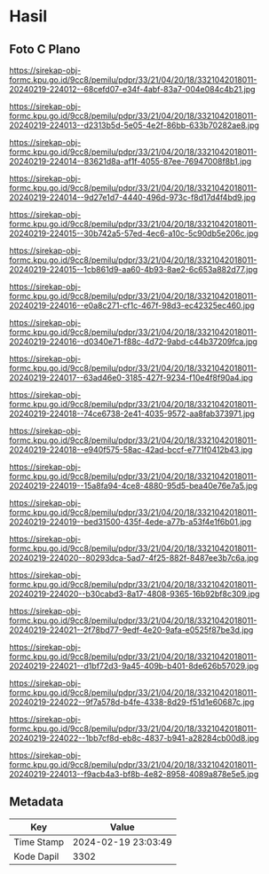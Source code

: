 # Hasil

## Foto C Plano

https://sirekap-obj-formc.kpu.go.id/9cc8/pemilu/pdpr/33/21/04/20/18/3321042018011-20240219-224012--68cefd07-e34f-4abf-83a7-004e084c4b21.jpg

https://sirekap-obj-formc.kpu.go.id/9cc8/pemilu/pdpr/33/21/04/20/18/3321042018011-20240219-224013--d2313b5d-5e05-4e2f-86bb-633b70282ae8.jpg

https://sirekap-obj-formc.kpu.go.id/9cc8/pemilu/pdpr/33/21/04/20/18/3321042018011-20240219-224014--83621d8a-af1f-4055-87ee-76947008f8b1.jpg

https://sirekap-obj-formc.kpu.go.id/9cc8/pemilu/pdpr/33/21/04/20/18/3321042018011-20240219-224014--9d27e1d7-4440-496d-973c-f8d17d4f4bd9.jpg

https://sirekap-obj-formc.kpu.go.id/9cc8/pemilu/pdpr/33/21/04/20/18/3321042018011-20240219-224015--30b742a5-57ed-4ec6-a10c-5c90db5e206c.jpg

https://sirekap-obj-formc.kpu.go.id/9cc8/pemilu/pdpr/33/21/04/20/18/3321042018011-20240219-224015--1cb861d9-aa60-4b93-8ae2-6c653a882d77.jpg

https://sirekap-obj-formc.kpu.go.id/9cc8/pemilu/pdpr/33/21/04/20/18/3321042018011-20240219-224016--e0a8c271-cf1c-467f-98d3-ec42325ec460.jpg

https://sirekap-obj-formc.kpu.go.id/9cc8/pemilu/pdpr/33/21/04/20/18/3321042018011-20240219-224016--d0340e71-f88c-4d72-9abd-c44b37209fca.jpg

https://sirekap-obj-formc.kpu.go.id/9cc8/pemilu/pdpr/33/21/04/20/18/3321042018011-20240219-224017--63ad46e0-3185-427f-9234-f10e4f8f90a4.jpg

https://sirekap-obj-formc.kpu.go.id/9cc8/pemilu/pdpr/33/21/04/20/18/3321042018011-20240219-224018--74ce6738-2e41-4035-9572-aa8fab373971.jpg

https://sirekap-obj-formc.kpu.go.id/9cc8/pemilu/pdpr/33/21/04/20/18/3321042018011-20240219-224018--e940f575-58ac-42ad-bccf-e771f0412b43.jpg

https://sirekap-obj-formc.kpu.go.id/9cc8/pemilu/pdpr/33/21/04/20/18/3321042018011-20240219-224019--15a8fa94-4ce8-4880-95d5-bea40e76e7a5.jpg

https://sirekap-obj-formc.kpu.go.id/9cc8/pemilu/pdpr/33/21/04/20/18/3321042018011-20240219-224019--bed31500-435f-4ede-a77b-a53f4e1f6b01.jpg

https://sirekap-obj-formc.kpu.go.id/9cc8/pemilu/pdpr/33/21/04/20/18/3321042018011-20240219-224020--80293dca-5ad7-4f25-882f-8487ee3b7c6a.jpg

https://sirekap-obj-formc.kpu.go.id/9cc8/pemilu/pdpr/33/21/04/20/18/3321042018011-20240219-224020--b30cabd3-8a17-4808-9365-16b92bf8c309.jpg

https://sirekap-obj-formc.kpu.go.id/9cc8/pemilu/pdpr/33/21/04/20/18/3321042018011-20240219-224021--2f78bd77-9edf-4e20-9afa-e0525f87be3d.jpg

https://sirekap-obj-formc.kpu.go.id/9cc8/pemilu/pdpr/33/21/04/20/18/3321042018011-20240219-224021--d1bf72d3-9a45-409b-b401-8de626b57029.jpg

https://sirekap-obj-formc.kpu.go.id/9cc8/pemilu/pdpr/33/21/04/20/18/3321042018011-20240219-224022--9f7a578d-b4fe-4338-8d29-f51d1e60687c.jpg

https://sirekap-obj-formc.kpu.go.id/9cc8/pemilu/pdpr/33/21/04/20/18/3321042018011-20240219-224022--1bb7cf8d-eb8c-4837-b941-a28284cb00d8.jpg

https://sirekap-obj-formc.kpu.go.id/9cc8/pemilu/pdpr/33/21/04/20/18/3321042018011-20240219-224013--f9acb4a3-bf8b-4e82-8958-4089a878e5e5.jpg


## Metadata

| Key        | Value               |
| ---------- | ------------------- |
| Time Stamp | 2024-02-19 23:03:49 |
| Kode Dapil | 3302                |



